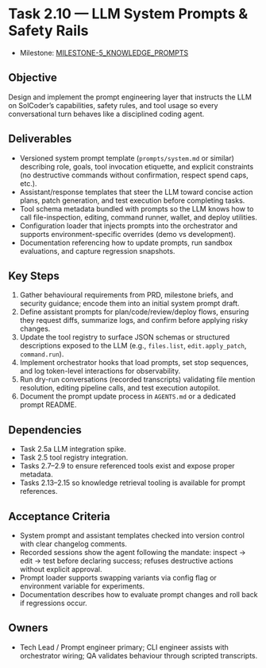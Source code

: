 # Task 2.10 — LLM System Prompts & Safety Rails

- Milestone: [MILESTONE-5_KNOWLEDGE_PROMPTS](../milestones/MILESTONE-5_KNOWLEDGE_PROMPTS.md)

## Objective
Design and implement the prompt engineering layer that instructs the LLM on SolCoder’s capabilities, safety rules, and tool usage so every conversational turn behaves like a disciplined coding agent.

## Deliverables
- Versioned system prompt template (`prompts/system.md` or similar) describing role, goals, tool invocation etiquette, and explicit constraints (no destructive commands without confirmation, respect spend caps, etc.).
- Assistant/response templates that steer the LLM toward concise action plans, patch generation, and test execution before completing tasks.
- Tool schema metadata bundled with prompts so the LLM knows how to call file-inspection, editing, command runner, wallet, and deploy utilities.
- Configuration loader that injects prompts into the orchestrator and supports environment-specific overrides (demo vs development).
- Documentation referencing how to update prompts, run sandbox evaluations, and capture regression snapshots.

## Key Steps
1. Gather behavioural requirements from PRD, milestone briefs, and security guidance; encode them into an initial system prompt draft.
2. Define assistant prompts for plan/code/review/deploy flows, ensuring they request diffs, summarize logs, and confirm before applying risky changes.
3. Update the tool registry to surface JSON schemas or structured descriptions exposed to the LLM (e.g., `files.list`, `edit.apply_patch`, `command.run`).
4. Implement orchestrator hooks that load prompts, set stop sequences, and log token-level interactions for observability.
5. Run dry-run conversations (recorded transcripts) validating file mention resolution, editing pipeline calls, and test execution autopilot.
6. Document the prompt update process in `AGENTS.md` or a dedicated prompt README.

## Dependencies
- Task 2.5a LLM integration spike.
- Task 2.5 tool registry integration.
- Tasks 2.7–2.9 to ensure referenced tools exist and expose proper metadata.
- Tasks 2.13–2.15 so knowledge retrieval tooling is available for prompt references.

## Acceptance Criteria
- System prompt and assistant templates checked into version control with clear changelog comments.
- Recorded sessions show the agent following the mandate: inspect → edit → test before declaring success; refuses destructive actions without explicit approval.
- Prompt loader supports swapping variants via config flag or environment variable for experiments.
- Documentation describes how to evaluate prompt changes and roll back if regressions occur.

## Owners
- Tech Lead / Prompt engineer primary; CLI engineer assists with orchestrator wiring; QA validates behaviour through scripted transcripts.
